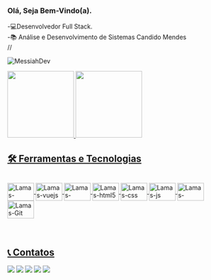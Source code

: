 ### Olá, Seja Bem-Vindo(a). 
-💻Desenvolvedor Full Stack.<br>
-📚 Análise e Desenvolvimento de Sistemas Candido Mendes<br>
//<p align="left"> <img src="https://komarev.com/ghpvc/?username=MessiahDev-ti&label=Profile%20views&color=0e75b6&style=flat" alt="MessiahDev" /> </p>

<div>
  <a href="https://github.com/MessiahDev">
  <img height="150em" src="https://github-readme-stats.vercel.app/api?username=MessiahDev&show_icons=true&theme=dark"/>
  <img height="150em" src="https://github-readme-stats.vercel.app/api/top-langs/?username=MessiahDev&layout=compact&langs_count=9&theme=dark"/>
</div>

## 🛠️ Ferramentas e Tecnologias

<div style="display: inline_block"><br>
  <img align="center" alt="Lamas-csharp" height="40" width="60" src="https://www.cdnlogo.com/logos/c/27/c.svg" />
  <img align="center" alt="Lamas-vuejs" height="40" width="60" src="https://cdn.jsdelivr.net/gh/devicons/devicon/icons/vuejs/vuejs-original-wordmark.svg" />
  <img align="center" alt="Lamas-vuetify" height="40" width="60" src="https://cdn.jsdelivr.net/gh/devicons/devicon/icons/vuetify/vuetify-original.svg" />
  <img align="center" alt="Lamas-html5" height="40" width="60" src="https://cdn.jsdelivr.net/gh/devicons/devicon/icons/html5/html5-plain-wordmark.svg" />
  <img align="center" alt="Lamas-css" height="40" width="60" src="https://cdn.jsdelivr.net/gh/devicons/devicon/icons/css3/css3-plain-wordmark.svg" />
  <img align="center" alt="Lamas-js" height="40" width="60" src="https://cdn.jsdelivr.net/gh/devicons/devicon/icons/javascript/javascript-plain.svg" />       
 <img align="center" alt="Lamas-typescript" height="40" width="60" src= "https://cdn.jsdelivr.net/gh/devicons/devicon/icons/typescript/typescript-original.svg" />
 <img align="center" alt="Lamas-Git" height="40" width="60" src= "https://cdn.jsdelivr.net/gh/devicons/devicon/icons/git/git-original.svg" />
</div>

<br>
<br>

## 📞 Contatos
<div> 
    <a href="https://www.linkedin.com/in/alex-alle/" target="_blank">
    <img src="https://img.shields.io/badge/-LinkedIn-%230077B5?style=for-the-badge&logo=linkedin&logoColor=white" target="_blank"></a> 
    <a href="https://t.me/Messias_Alex" target="_blank">
    <img src="https://img.shields.io/badge/Telegram-2CA5E0?style=for-the-badge&logo=telegram&logoColor=white" target="_blank"></a> 
     <a href="https://wa.me/5521979167300" target="_blank">
    <img src="https://img.shields.io/badge/WhatsApp-25D366?style=for-the-badge&logo=whatsapp&logoColor=white" target="_blank"></a> 
    <a href="https://instagram.com/messias.allex?igshid=OGQ5ZDc2ODk2ZA==" target="_blank">
    <img src="https://img.shields.io/badge/-Instagram-%23E4405F?style=for-the-badge&logo=instagram&logoColor=white" target="_blank"></a>
    <a href = "mailto:alexmessias_18@yahoo.com.br">
    <img src="https://img.shields.io/badge/-yahoo-%23333?style=for-the-badge&logo=yahoo&logoColor=white" target="_blank"></a>
    
  </div> 
    
  <br>

